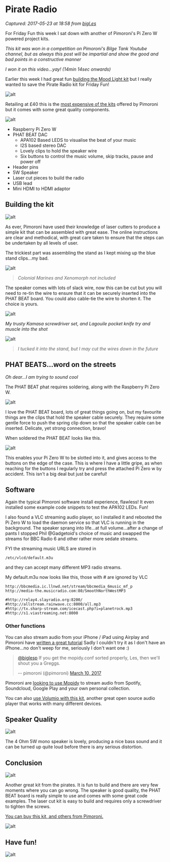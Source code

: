 # Pirate Radio

_Captured: 2017-05-23 at 18:58 from [bigl.es](http://bigl.es/pirate-radio/)_

For Friday Fun this week I sat down with another of Pimoroni's Pi Zero W powered project kits.

_This kit was won in a competition on Pimoroni's Bilge Tank Youtube channel, but as always this post will be impartial and show the good and bad points in a constructive manner_

_I won it on this video...yay! (14min 14sec onwards)_

Earlier this week I had great fun [building the Mood Light kit](http://www.bigl.es/im-in-the-mood-for-hacking/) but I really wanted to save the Pirate Radio kit for Friday Fun!

![alt](https://farm4.staticflickr.com/3892/33358220365_f536ab190e_z_d.jpg)

Retailing at £40 this is the [most expensive of the kits](https://shop.pimoroni.com/products/pirate-radio-pi-zero-w-project-kit) offered by Pimoroni but it comes with some great quality components.

![alt](https://farm3.staticflickr.com/2927/33202918032_5505307d7a_z_d.jpg)

  * Raspberry Pi Zero W
  * PHAT BEAT DAC 
    * APA102 Based LEDS to visualise the beat of your music
    * I2S based stereo DAC
    * Lovely clips to hold the speaker wire
    * Six buttons to control the music volume, skip tracks, pause and power off
  * Header pins
  * 5W Speaker
  * Laser cut pieces to build the radio
  * USB lead
  * Mini HDMI to HDMI adaptor

## Building the kit

![alt](https://farm4.staticflickr.com/3826/32975635970_8d5fbe2a42_z_d.jpg)

As ever, Pimoroni have used their knowledge of laser cutters to produce a simple kit that can be assembled with great ease. The online instructions are clear and methodical, with great care taken to ensure that the steps can be undertaken by all levels of user.

The trickiest part was assembling the stand as I kept mixing up the blue stand clips...my bad.

![alt](https://farm1.staticflickr.com/729/32975637650_d6d28e515a_z_d.jpg)

> _Colonial Marines and Xenomorph not included_

The speaker comes with lots of slack wire, now this can be cut but you will need to re-tin the wire to ensure that it can be securely inserted into the PHAT BEAT board. You could also cable-tie the wire to shorten it. The choice is yours.

![alt](https://farm4.staticflickr.com/3919/33358303045_864d24eebe_z_d.jpg)

_My trusty Kamasa screwdriver set, and Lagouile pocket knife try and muscle into the shot_

![alt](https://farm1.staticflickr.com/580/33317599806_620858f86e_z_d.jpg)

> _I tucked it into the stand, but I may cut the wires down in the future_

## PHAT BEATS...word on the streets

_Oh dear...I am trying to sound cool_

The PHAT BEAT phat requires soldering, along with the Raspberry Pi Zero W.

![alt](https://farm4.staticflickr.com/3805/32515334254_ffdf505685_z_d.jpg)

I love the PHAT BEAT board, lots of great things going on, but my favourite things are the clips that hold the speaker cable securely. They require some gentle force to push the spring clip down so that the speaker cable can be inserted. Delicate, yet strong connection, bravo!

When soldered the PHAT BEAT looks like this.

![alt](https://farm1.staticflickr.com/763/33358299965_322e449656_z_d.jpg)

This enables your Pi Zero W to be slotted into it, and gives access to the buttons on the edge of the case. This is where I have a little gripe, as when reaching for the buttons I regularly try and press the attached Pi Zero w by accident. This isn't a big deal but just be careful!

## Software

Again the typical Pimoroni software install experience, flawless! It even installed some example code snippets to test the APA102 LEDs. Fun!

I also found a VLC streaming audio player, so I installed it and rebooted the Pi Zero W to load the daemon service so that VLC is running in the background. The speaker sprang into life...at full volume...after a change of pants I stopped Phil @Gadgetoid's choice of music and swapped the streams for BBC Radio 6 and other rather more sedate streams.

FYI the streaming music URLS are stored in
    
    
    /etc/vlcd/default.m3u
    

and they can accept many different MP3 radio streams.

My default.m3u now looks like this, those with # are ignored by VLC
    
    
    http://bbcmedia.ic.llnwd.net/stream/bbcmedia_6music_mf_p  
    http://media-the.musicradio.com:80/SmoothNorthWestMP3
    
    #http://relay4.slayradio.org:8200/
    #http://allstream.rainwave.cc:8000/all.mp3
    #http://tx.sharp-stream.com/icecast.php?i=planetrock.mp3
    #http://s1.viastreaming.net:8000
    

### Other functions

You can also stream audio from your iPhone / iPad using Airplay and Pimoroni have [written a great tutorial](https://learn.pimoroni.com/tutorial/sandyj/streaming-airplay-to-your-pi) Sadly I couldn't try it as I don't have an iPhone...no don't weep for me, seriously I don't want one :)

> [@biglesp](https://twitter.com/biglesp) If you get the mopidy.conf sorted properly, Les, then we'll shout you a Greggs.
> 
> -- pimoroni (@pimoroni) [March 10, 2017](https://twitter.com/pimoroni/status/840172850887708672)

Pimoroni are [looking to use Mopidy](https://www.mopidy.com/) to stream audio from Spotify, Soundcloud, Google Play and your own personal collection.

You can also [use Volumio with this kit](https://volumio.org/), another great open source audio player that works with many different devices.

## Speaker Quality

![alt](https://farm3.staticflickr.com/2927/32975631860_57507d34e8_z_d.jpg)

The 4 Ohm 5W mono speaker is lovely, producing a nice bass sound and it can be turned up quite loud before there is any serious distortion.

## Conclusion

![alt](https://farm4.staticflickr.com/3873/33204101252_247f9ed865_o_d.gif)

Another great kit from the pirates. It is fun to build and there are very few moments where you can go wrong. The speaker is good quality, the PHAT BEAT board is really simple to use and comes with some great code examples. The laser cut kit is easy to build and requires only a screwdriver to tighten the screws.

[You can buy this kit, and others from Pimoroni.](https://shop.pimoroni.com/collections/raspberry-pi-zero)

![alt](https://farm3.staticflickr.com/2916/32920012990_6d9e856fcc_o_d.png)

## Have fun!

![alt](https://farm1.staticflickr.com/720/33358305555_ba8637153d_z_d.jpg)
